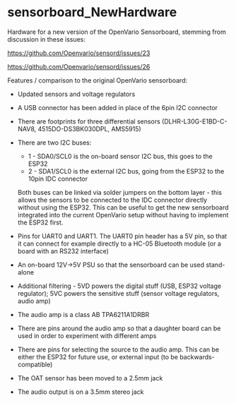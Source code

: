 # sensorboard_NewHardware
Hardware for a new version of the OpenVario Sensorboard, stemming from discussion in these issues:

https://github.com/Openvario/sensord/issues/23

https://github.com/Openvario/sensord/issues/26


Features / comparison to the original OpenVario sensorboard:

   - Updated sensors and voltage regulators
   - A USB connector has been added in place of the 6pin I2C connector
   - There are footprints for three differential sensors (DLHR-L30G-E1BD-C-NAV8, 4515DO-DS3BK030DPL, AMS5915)
   - There are two I2C buses:
       - 1 - SDA0/SCL0 is the on-board sensor I2C bus, this goes to the ESP32
       - 2 - SDA1/SCL0 is the external I2C bus, going from the ESP32 to the 10pin IDC connector
       
     Both buses can be linked via solder jumpers on the bottom layer - this allows the sensors to be connected to the IDC connector directly without using the ESP32. This can be useful to get the new sensorboard integrated into the current OpenVario setup without having to implement the ESP32 first.
   - Pins for UART0 and UART1. The UART0 pin header has a 5V pin, so that it can connect for example directly to a HC-05 Bluetooth module (or a board with an RS232 interface)
   - An on-board 12V->5V PSU so that the sensorboard can be used stand-alone
   - Additional filtering - 5VD powers the digital stuff (USB, ESP32 voltage regulator); 5VC powers the sensitive stuff (sensor voltage regulators, audio amp)
   - The audio amp is a class AB TPA6211A1DRBR
   - There are pins around the audio amp so that a daughter board can be used in order to experiment with different amps
   - There are pins for selecting the source to the audio amp. This can be either the ESP32 for future use, or external input (to be backwards-compatible)
   - The OAT sensor has been moved to a 2.5mm jack
   - The audio output is on a 3.5mm stereo jack
